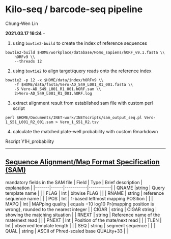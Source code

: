 # Kilo-seq / barcode-seq pipeline

Chung-Wen Lin

**2021.03.17 16:24** -

1. using `bowtie2-build` to create the index of reference sequences

```
bowtie2-build $HOME/workplace/database/Homo_sapiens/hORF_v9.1.fasta \\
    hORFv9 \\
    --threads 12
```

2. using `bowtie2` to align target/query reads onto the reference index
```
bowtie2 -p 12 -x $HOME/data/index/hORFv9 \\
    -f $HOME/data/fasta/Vero-AD_S49_L001_R1_001.fasta \\
    -S Vero-AD_S49_L001_R1_001.hORF.sam \\
    2>Vero-AD_S49_L001_R1_001.hORF.log
```

3. extract alignment result from established sam file with custom perl script
```
perl $HOME/Documents/INET-work/INETscripts/sam_output_seq.pl Vero-1_S51_L001_R2_001.sam > Vero_1_S51_R2.tsv
```

4. calculate the matched plate-well probability with custom Rmarkdown

Rscript Y1H_probability

------

## [Sequence Alignment/Map Format Specification (SAM)](https://samtools.github.io/hts-specs/SAMv1.pdf)

mandatory fields in the SAM file
| Field | Type | Brief description | explanation |
|-------|------|-----------|-----------|
| QNAME |string | Query template name |  |
| FLAG | Int | bitwise FLAG |  |
| RNAME | string | reference sequence name |  |
| POS | Int | 1-based leftmost mapping POSition |  |
| MAPQ | Int | MAPping quality | equals −10 log10 Pr{mapping position is wrong}, rounded to the nearest integer |
| CIGAR | string | CIGAR string | showing the matching situation |
| RNEXT | string | Reference name of the mate/next read | |
| PNEXT | Int | Position of the mate/next read | |
| TLEN | Int | observed template length | |
| SEQ | string | segment sequence | |
| QUAL | string | ASCII of Phred-scaled base QUALity+33 | |
